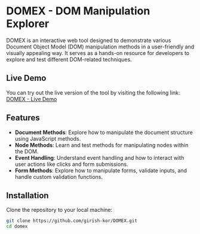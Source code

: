 # DOMEX - DOM Manipulation Explorer

DOMEX is an interactive web tool designed to demonstrate various Document Object Model (DOM) manipulation methods in a user-friendly and visually appealing way. It serves as a hands-on resource for developers to explore and test different DOM-related techniques.

## Live Demo

You can try out the live version of the tool by visiting the following link:  
[DOMEX - Live Demo](https://domex.onrender.com)

## Features
- **Document Methods**: Explore how to manipulate the document structure using JavaScript methods.
- **Node Methods**: Learn and test methods for manipulating nodes within the DOM.
- **Event Handling**: Understand event handling and how to interact with user actions like clicks and form submissions.
- **Form Methods**: Explore how to manipulate forms, validate inputs, and handle custom validation functions.

## Installation

Clone the repository to your local machine:

```bash
git clone https://github.com/girish-kor/DOMEX.git
cd domex
